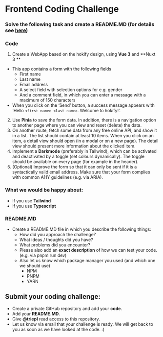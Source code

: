 # Frontend Coding Challenge

### Solve the following task and create a README.MD (for details see [here](#READMEMD))

### Code
1. Create a WebApp based on the hokify design, using **Vue 3** and **Nuxt 3 **


- This app contains a form with the following fields
    - First name
    - Last name
    - Email address
    - A select field with selection options for e.g. gender
    - And a comment field, in which you can enter a message with a maximum of 150 characters
- When you click on the ‘Send’ button, a success message appears with ‘Hello `<first name> <last name>`. Welcome to hokify!’.
2. Use **Pinia** to save the form data. In addition, there is a navigation option to another page where you can view and reset (delete) the data.
3. On another route, fetch some data from any free online API, and show it in a list. The list should contain at least 10 items. When you click on an item, a detail view should open (in a modal or on a new page). The detail view should present more information about the clicked item.
4. Implement a **Darkmode** (preferably in Tailwind), which can be activated and deactivated by a toggle (set colours dynamically). The toggle should be available on every page (for example in the header).
5. (Optional) Improve the form so that it can only be sent if it is a syntactically valid email address. Make sure that your form complies with common A11Y guidelines (e.g. via ARIA).

### What we would be happy about:

- If you use **Tailwind**
- If you use **Typescript**

### README.MD
- Create a README.MD file in which you describe the following things:
    - How did you approach the challenge?
    - What ideas / thoughts did you have?
    - What problems did you encounter?
    - Please also add an **exact description** of how we can test your code. (e.g. via pnpm run dev)
    - Also let us know which package manager you used (and which one we should use)
        - NPM
        - PNPM
        - YARN

## Submit your coding challenge:
- Create a private GitHub repository and add your **code**.
- Add your **README.MD**.
- Give **@triepl** read access to this repository.
- Let us know via email that your challenge is ready. We will get back to you as soon as we have looked at the code. :)